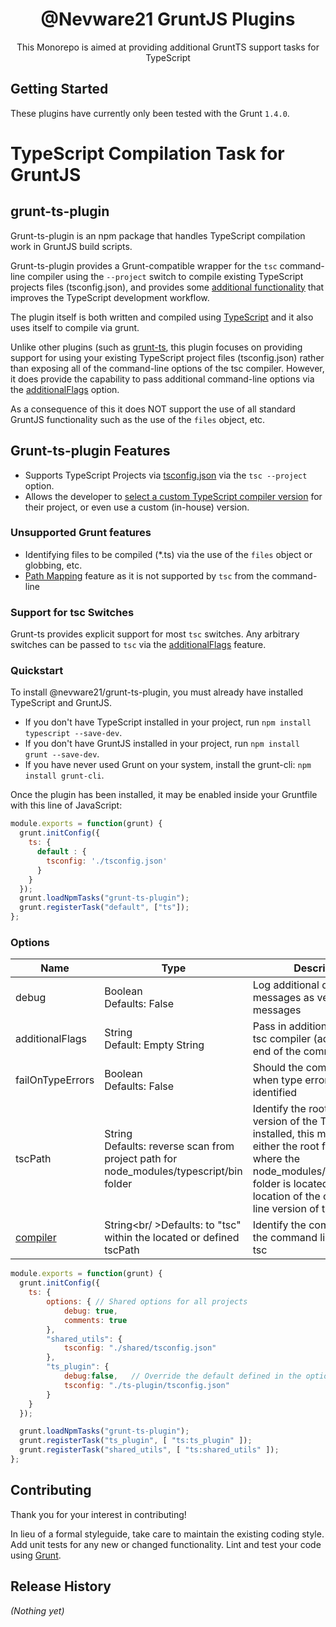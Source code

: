 <h1 align="center">@Nevware21 GruntJS Plugins</h1>

<p align="center">This Monorepo is aimed at providing additional GruntTS support tasks for TypeScript</p>

## Getting Started

These plugins have currently only been tested with the Grunt `1.4.0`.

# TypeScript Compilation Task for GruntJS

## grunt-ts-plugin

Grunt-ts-plugin is an npm package that handles TypeScript compilation work in GruntJS build scripts.

Grunt-ts-plugin provides a Grunt-compatible wrapper for the `tsc` command-line compiler using the ```--project``` switch to compile existing TypeScript projects files (tsconfig.json), and provides some [additional functionality](#grunt-ts-gruntfilejs-options) that improves the TypeScript development workflow.

The plugin itself is both written and compiled using [TypeScript](./ts-plugin/src/ts-plugin.ts) and it also uses itself to compile via grunt.

Unlike other plugins (such as [grunt-ts](https://www.npmjs.com/package/grunt-ts), this plugin focuses on providing support for using your existing TypeScript project files (tsconfig.json) rather than exposing all of the command-line options of the tsc compiler. However, it does provide the capability to pass additional command-line options via the [additionalFlags](#additionalflags) option.

 As a consequence of this it does NOT support the use of all standard GruntJS functionality such as the use of the `files` object, etc.

## Grunt-ts-plugin Features

 * Supports TypeScript Projects via [tsconfig.json](#tsconfig) via the ```tsc --project``` option.
 * Allows the developer to [select a custom TypeScript compiler version](#compiler) for their project, or even use a custom (in-house) version.

### Unsupported Grunt features

 * Identifying files to be compiled (*.ts) via the use of the `files` object or globbing, etc.
 * [Path Mapping](https://www.typescriptlang.org/docs/handbook/module-resolution.html#path-mapping) feature as it is not supported by `tsc` from the command-line

### Support for tsc Switches

Grunt-ts provides explicit support for most `tsc` switches.  Any arbitrary switches can be passed to `tsc` via the [additionalFlags](#additionalflags) feature.

### Quickstart

To install @nevware21/grunt-ts-plugin, you must already have installed TypeScript and GruntJS.
 * If you don't have TypeScript installed in your project, run `npm install typescript --save-dev`.
 * If you don't have GruntJS installed in your project, run `npm install grunt --save-dev`.
 * If you have never used Grunt on your system, install the grunt-cli: `npm install grunt-cli`.


Once the plugin has been installed, it may be enabled inside your Gruntfile with this line of JavaScript:

```js
module.exports = function(grunt) {
  grunt.initConfig({
    ts: {
      default : {
        tsconfig: './tsconfig.json'
      }
    }
  });
  grunt.loadNpmTasks("grunt-ts-plugin");
  grunt.registerTask("default", ["ts"]);
};
```

### Options

| Name | Type | Description
|------|------|------------
| debug | Boolean<br/>Defaults: False | Log additional debug messages as verbose grunt messages
| additionalFlags | String<br />Default: Empty String | Pass in additional flags to the tsc compiler (added to the end of the command line)
| failOnTypeErrors | Boolean<br/>Defaults: False | Should the compile run fail when type errors are identified
| tscPath | String<br>Defaults: reverse scan from project path for node_modules/typescript/bin folder | Identify the root path of the version of the TypeScript is installed, this may include be either the root folder of where the node_modules/typescript/bin folder is located or the location of the command-line version of tsc.
| [compiler](#compiler) | String<br/ >Defaults: to "tsc" within the located or defined tscPath | Identify the complete path to the command line version of tsc


```js
module.exports = function(grunt) {
  grunt.initConfig({
    ts: {
        options: { // Shared options for all projects
            debug: true,
            comments: true
        },
        "shared_utils": {
            tsconfig: "./shared/tsconfig.json"
        },
        "ts_plugin": {
            debug:false,   // Override the default defined in the options
            tsconfig: "./ts-plugin/tsconfig.json"
        }
    }
  });

  grunt.loadNpmTasks("grunt-ts-plugin");
  grunt.registerTask("ts_plugin", [ "ts:ts_plugin" ]);
  grunt.registerTask("shared_utils", [ "ts:shared_utils" ]);
};
```

## Contributing

Thank you for your interest in contributing!

In lieu of a formal styleguide, take care to maintain the existing coding style. Add unit tests for any new or changed functionality. Lint and test your code using [Grunt](http://gruntjs.com/).

## Release History
_(Nothing yet)_

